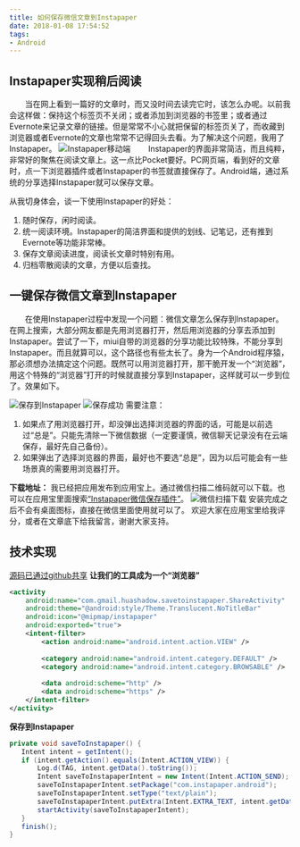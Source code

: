 ```yaml
---
title: 如何保存微信文章到Instapaper
date: 2018-01-08 17:54:52
tags:
- Android
---
```

## Instapaper实现稍后阅读
　　当在网上看到一篇好的文章时，而又没时间去读完它时，该怎么办呢。以前我会这样做：保持这个标签页不关闭；或者添加到浏览器的书签里；或者通过Evernote来记录文章的链接。但是常常不小心就把保留的标签页关了，而收藏到浏览器或者Evernote的文章也常常不记得回头去看。为了解决这个问题，我用了Instapaper。
![Instapaper移动端](http://upload-images.jianshu.io/upload_images/196189-1ef86684bc2e7323.jpeg?imageMogr2/auto-orient/strip%7CimageView2/2/w/465 "Instapaper移动端")
　　Instapaper的界面非常简洁，而且纯粹，非常好的聚焦在阅读文章上。这一点比Pocket要好。PC网页端，看到好的文章时，点一下浏览器插件或者Instapaper的书签就直接保存了。Android端，通过系统的分享选择Instapaper就可以保存文章。

从我切身体会，谈一下使用Instapaper的好处：
1. 随时保存，闲时阅读。
1. 统一阅读环境。Instapaper的简洁界面和提供的划线、记笔记，还有推到Evernote等功能非常棒。
1. 保存文章阅读进度，阅读长文章时特别有用。
1. 归档零散阅读的文章，方便以后查找。

## 一键保存微信文章到Instapaper
　　在使用Instapaper过程中发现一个问题：微信文章怎么保存到Instapaper。在网上搜索，大部分网友都是先用浏览器打开，然后用浏览器的分享去添加到Instapaper。尝试了一下，miui自带的浏览器的分享功能比较特殊，不能分享到Instapaper。而且就算可以，这个路径也有些太长了。身为一个Android程序猿，那必须想办法搞定这个问题。既然可以用浏览器打开，那干脆开发一个“浏览器”，用这个特殊的“浏览器”打开的时候就直接分享到Instapaper，这样就可以一步到位了。效果如下。

![保存到Instapaper](http://upload-images.jianshu.io/upload_images/196189-8b848822980ab5ac.jpeg?imageMogr2/auto-orient/strip%7CimageView2/2/w/465 "保存到Instapaper")
![保存成功](http://upload-images.jianshu.io/upload_images/196189-80aad7f4f5724f6e.jpeg?imageMogr2/auto-orient/strip%7CimageView2/2/w/465 "保存到Instapaper")
需要注意：
1. 如果点了用浏览器打开，却没弹出选择浏览器的界面的话，可能是以前选过“总是”。只能先清除一下微信数据（一定要谨慎，微信聊天记录没有在云端保存，最好先自己备份）。
1. 如果弹出了选择浏览器的界面，最好也不要选“总是”，因为以后可能会有一些场景真的需要用浏览器打开。

**下载地址：**
我已经把应用发布到应用宝上。通过微信扫描二维码就可以下载。也可以在应用宝里面搜索[“Instapaper微信保存插件”](http://android.myapp.com/myapp/detail.htm?apkName=com.gmail.huashadow.savetoinstapaper)。
![微信扫描下载](http://upload-images.jianshu.io/upload_images/196189-503ec5c4b37ea321.png?imageMogr2/auto-orient/strip%7CimageView2/2/w/1240 "微信扫描下载")
安装完成之后不会有桌面图标，直接在微信里面使用就可以了。
欢迎大家在应用宝里给我评分，或者在文章底下给我留言，谢谢大家支持。

## 技术实现
[源码已通过github共享](https://github.com/hua3505/SaveToInstapaper)
**让我们的工具成为一个“浏览器”**
```xml
<activity
    android:name="com.gmail.huashadow.savetoinstapaper.ShareActivity"
    android:theme="@android:style/Theme.Translucent.NoTitleBar"
    android:icon="@mipmap/instapaper"
    android:exported="true">
    <intent-filter>
        <action android:name="android.intent.action.VIEW" />
​
        <category android:name="android.intent.category.DEFAULT" />
        <category android:name="android.intent.category.BROWSABLE" />
​
        <data android:scheme="http" />
        <data android:scheme="https" />
    </intent-filter>
</activity>
```
**保存到Instapaper**
```java
private void saveToInstapaper() {
   Intent intent = getIntent();
   if (intent.getAction().equals(Intent.ACTION_VIEW)) {
       Log.d(TAG, intent.getData().toString());
       Intent saveToInstapaperIntent = new Intent(Intent.ACTION_SEND);
       saveToInstapaperIntent.setPackage("com.instapaper.android");
       saveToInstapaperIntent.setType("text/plain");
       saveToInstapaperIntent.putExtra(Intent.EXTRA_TEXT, intent.getData().toString());
       startActivity(saveToInstapaperIntent);
   }
   finish();
}
```

